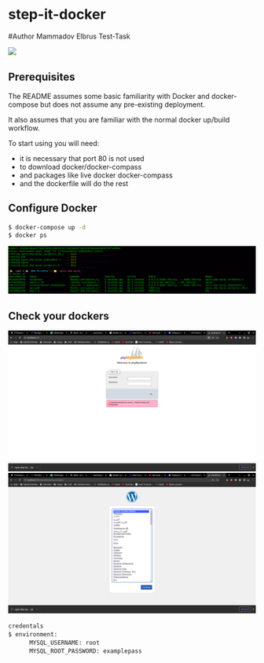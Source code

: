 # step-it-docker

  
#Author Mammadov Elbrus
Test-Task

<img src="https://techsparx.com/software-development/docker/img/docker-wp-php-mysql.jpg">

## Prerequisites
The README assumes some basic familiarity with Docker and docker-compose but does not assume any pre-existing deployment.

It also assumes that you are familiar with the normal docker up/build workflow.

To start using you will need:

- it is necessary that port 80 is not used
- to download docker/docker-compass
- and packages like live docker docker-compass
- and the dockerfile will do the rest

## Configure Docker

```bash
$ docker-compose up -d 
$ docker ps 
```
<img src="./images/docker.PNG">

## Check your dockers 

<img src="./images/phpmyadmin.PNG">
<img src="./images/Wordpress.PNG">

```bash
credentals
$ environment:
      MYSQL_USERNAME: root
      MYSQL_ROOT_PASSWORD: examplepass
```

